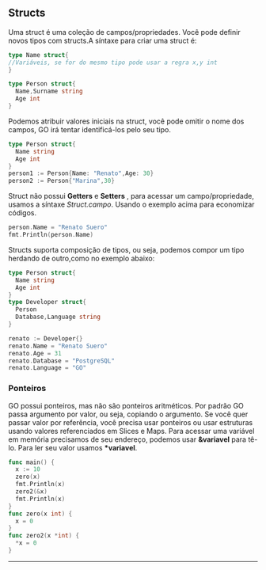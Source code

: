 ## Structs
Uma struct é uma coleção de campos/propriedades. Você pode definir novos tipos com structs.A síntaxe para criar uma struct é:
```go
type Name struct{
//Variáveis, se for do mesmo tipo pode usar a regra x,y int
}

type Person struct{
  Name,Surname string
  Age int
}
```
Podemos atribuir valores iniciais na struct, você pode omitir o nome dos campos, GO irá tentar identificá-los pelo seu tipo.
```go
type Person struct{
  Name string
  Age int
}
person1 := Person{Name: "Renato",Age: 30}
person2 := Person{"Marina",30}
```
Struct não possui **Getters** e **Setters** , para acessar um campo/propriedade, usamos a síntaxe *Struct.campo*. Usando o exemplo acima para economizar códigos.
```go
person.Name = "Renato Suero"
fmt.Println(person.Name)
```
Structs suporta composição de tipos, ou seja, podemos compor um tipo herdando de outro,como no exemplo abaixo:
```go
type Person struct{
  Name string
  Age int
}
type Developer struct{
  Person
  Database,Language string
}

renato := Developer{}
renato.Name = "Renato Suero"
renato.Age = 31
renato.Database = "PostgreSQL"
renato.Language = "GO"
```
### Ponteiros 
GO possui ponteiros, mas não são ponteiros aritméticos. Por padrão GO passa argumento por valor, ou seja, copiando o argumento. Se você quer passar valor por referência, você precisa usar ponteiros ou usar estruturas usando valores referenciados em Slices e Maps. Para acessar uma variável em memória precisamos de seu endereço, podemos usar **&variavel** para tê-lo. Para ler seu valor usamos **\*variavel**.
```go
func main() {
  x := 10
  zero(x)
  fmt.Println(x)
  zero2(&x)
  fmt.Println(x)
}
func zero(x int) {
  x = 0
}
func zero2(x *int) {
  *x = 0
}
```
___
